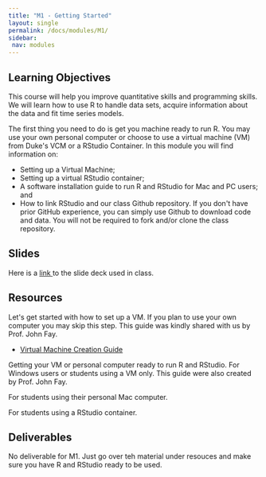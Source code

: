 ```yaml
---
title: "M1 - Getting Started"
layout: single
permalink: /docs/modules/M1/
sidebar:
 nav: modules
---
```


## Learning Objectives

This course will help you improve quantitative skills and programming skills. We will learn how to use R to handle data sets, acquire information about the data and fit time series models. <br> 

The first thing you need to do is get you machine ready to run R. You may use your own personal computer or choose to use a virtual machine (VM) from Duke's VCM or a RStudio Container. In this module you will find information on:

* Setting up a Virtual Machine;
* Setting up a virtual RStudio container;
* A software installation guide to run R and RStudio for Mac and PC users; and
* How to link RStudio and our class Github repository. If you don't have prior GitHub experience, you can simply use Github to download code and data. You will not be required to fork and/or clone the class repository.

## Slides

Here is a <a href="/docs/modules/PPTS/TSA_M1_.pdf" > link </a> to the slide deck used in class.


## Resources

Let's get started with how to set up a VM. If you plan to use your own computer you may skip this step. This guide was kindly shared with us by Prof. John Fay.

* <a href="/docs/modules/readings/M1_VM_Creation" > Virtual Machine Creation Guide </a>

Getting your VM or personal computer ready to run R and RStudio. For Windows users or students using a VM only. This guide were also created by Prof. John Fay.

For students using their personal Mac computer. 

For students using a RStudio container.


## Deliverables

No deliverable for M1. Just go over teh material under resouces and make sure you have R and RStudio ready to be used.
